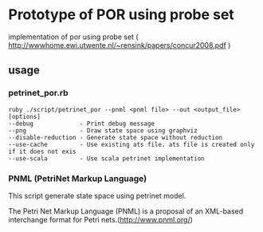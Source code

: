 Prototype of POR using probe set
======================
implementation of por using probe set ( http://wwwhome.ewi.utwente.nl/~rensink/papers/concur2008.pdf )
 
usage
------
### petrinet_por.rb ###
    ruby ./script/petrinet_por --pnml <pnml file> --out <output_file> [options]
    --debug             - Print debug message
    --png               - Draw state space using graphviz
    --disable-reduction - Generate state space without reduction
    --use-cache         - Use existing ats file. ats file is created only if it does not exis
    --use-scala         - Use scala petrinet implementation
### PNML (PetriNet Markup Language) ###
This script generate state space using petrinet model.

The Petri Net Markup Language (PNML) is a proposal of an XML-based interchange format for Petri nets.(http://www.pnml.org/)